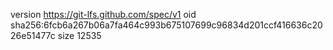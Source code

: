 version https://git-lfs.github.com/spec/v1
oid sha256:6fcb6a267b06a7fa464c993b675107699c96834d201ccf416636c2026e51477c
size 12535
